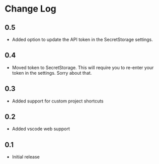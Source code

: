 # Change Log

## 0.5

- Added option to update the API token in the SecretStorage settings.

## 0.4

- Moved token to SecretStorage. This will require you to re-enter your token in the settings. Sorry about that.

## 0.3

- Added support for custom project shortcuts

## 0.2

- Added vscode web support

## 0.1

- Initial release
